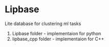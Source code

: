 # Lipbase
Lite database for clustering ml tasks 


1) Lipbase folder -  implementaion for python
2) lipbase_cpp folder - implementaion for C++
